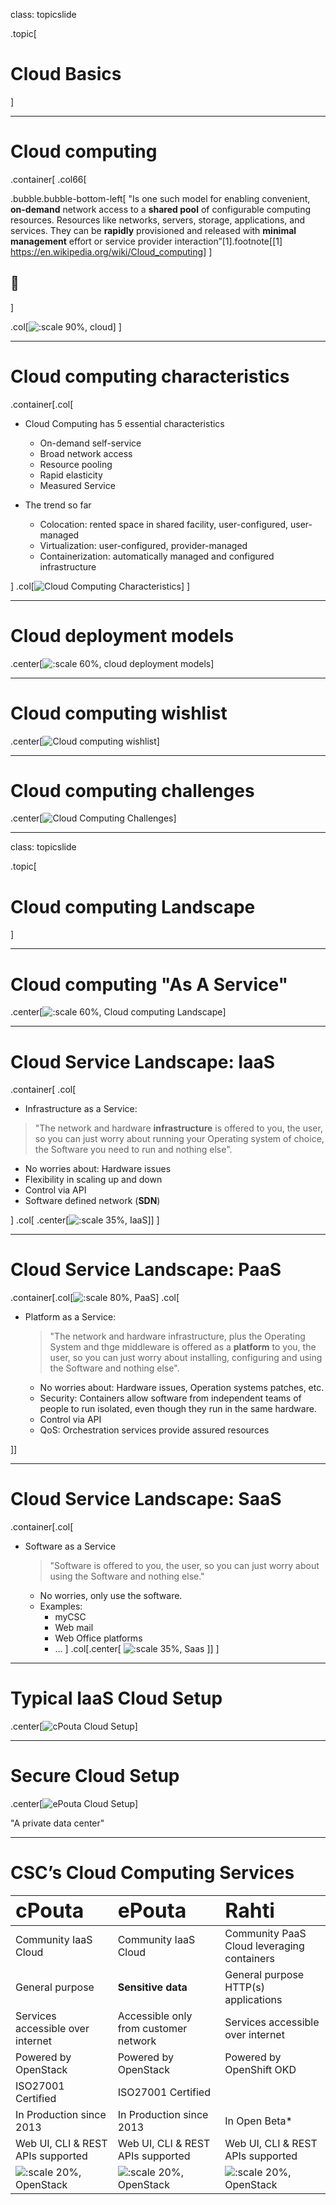 class: topicslide

.topic[

# Cloud Basics

]

---

# Cloud computing

.container[
.col66[

.bubble.bubble-bottom-left[
"Is one such model for enabling convenient, **on-demand** network access to a **shared pool** of configurable computing resources. Resources like networks, servers, storage, applications, and services. They can be **rapidly** provisioned and released with **minimal management** effort or service provider interaction”[1].footnote[[1] <https://en.wikipedia.org/wiki/Cloud_computing>]
]

## 🙂

]

.col[![:scale 90%, cloud](/csc-cloud/img/cloud.png)]
]

---

# Cloud computing characteristics

.container[.col[

* Cloud Computing has 5 essential characteristics
  * On-demand self-service
  * Broad network access
  * Resource pooling
  * Rapid elasticity
  * Measured Service

* The trend so far
  * Colocation: rented space in shared facility, user-configured, user-managed
  * Virtualization: user-configured, provider-managed
  * Containerization: automatically managed and configured infrastructure

]
.col[![Cloud Computing Characteristics](/csc-cloud/img/cloud_Computing_characteristics.drawio.svg)]
]

---


# Cloud deployment models

.center[![:scale 60%, cloud deployment models](/csc-cloud/img/cloud_deployment_models.drawio.svg)]

---

# Cloud computing wishlist

.center[![Cloud computing wishlist](/csc-cloud/img/cloud_computing_wishlist.drawio.svg)]

---

# Cloud computing challenges

.center[![Cloud Computing Challenges](/csc-cloud/img/cloud_computing_challenges.drawio.svg)]

---
class: topicslide

.topic[

# Cloud computing Landscape

]

---

# Cloud computing "As A Service"

.center[![:scale 60%, Cloud computing Landscape](/csc-cloud/img/cloud_computing_landscape.drawio.svg)]

---

# Cloud Service Landscape: IaaS

.container[
.col[

* Infrastructure as a Service:

> "The network and hardware **infrastructure** is offered to you, the user, so you can just worry about running your Operating system of choice, the Software you need to run and nothing else".

  * No worries about: Hardware issues
  * Flexibility in scaling up and down
  * Control via API
  * Software defined network (**SDN**)

]
.col[
.center[![:scale 35%, IaaS](/csc-cloud/img/IaaS.drawio.svg)]]
]

---

# Cloud Service Landscape: PaaS

.container[.col[![:scale 80%, PaaS](/csc-cloud/img/PaaS.drawio.svg)]
.col[

* Platform as a Service:

  > "The network and hardware infrastructure, plus the Operating System and thge middleware is offered as a **platform** to you, the user, so you can just worry about installing, configuring and using the Software and nothing else".

  * No worries about: Hardware issues, Operation systems patches, etc.
  * Security: Containers allow software from independent teams of people to run isolated, even though they run in the same hardware.
  * Control via API
  * QoS: Orchestration services provide assured resources

]]

---

# Cloud Service Landscape: SaaS

.container[.col[

* Software as a Service

  > "Software is offered to you, the user, so you can just worry about using the Software and nothing else."

  * No worries, only use the software.
  * Examples:
     * myCSC
     * Web mail
     * Web Office platforms
     * ...
]
.col[.center[
![:scale 35%, Saas](/csc-cloud/img/SaaS.drawio.svg)
    ]]
]

---

# Typical IaaS Cloud Setup

.center[![cPouta Cloud Setup](/csc-cloud/img/cpouta_cloud_setup.drawio.svg)]

---

# Secure Cloud Setup

.center[![ePouta Cloud Setup](/csc-cloud/img/epouta_cloud_setup.drawio.svg)]

"A private data center"

---

# CSC’s Cloud Computing Services

|<font size="6">cPouta</font>|<font size="6">ePouta</font>|<font size="6">Rahti</font>|
|:-|:-|:-|
|Community IaaS Cloud|Community IaaS Cloud|Community PaaS Cloud leveraging containers|
|General purpose|**Sensitive data**|General purpose HTTP(s) applications|
|Services accessible over internet|Accessible only from customer network|Services accessible over internet|
|Powered by OpenStack|Powered by OpenStack|Powered by OpenShift OKD|
|ISO27001 Certified|ISO27001 Certified||
|In Production since 2013|In Production since 2013|In Open Beta\*|
|Web UI, CLI & REST APIs supported|Web UI, CLI & REST APIs supported|Web UI, CLI & REST APIs supported|
|![:scale 20%, OpenStack](/csc-cloud/img/openStack.png)|![:scale 20%, OpenStack](/csc-cloud/img/openStack.png)|![:scale 20%, OpenStack](/csc-cloud/img/openshift-logo.png)|

